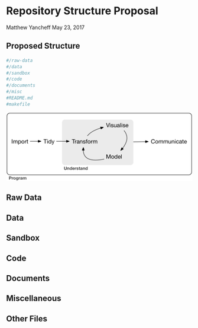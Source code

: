 Repository Structure Proposal
================
Matthew Yancheff
May 23, 2017

Proposed Structure
------------------

``` r
#/raw-data
#/data
#/sandbox
#/code
#/documents
#/misc
#README.md
#makefile
```

![WorkFlow](visualizations/data-science.png)

Raw Data
--------

Data
----

Sandbox
-------

Code
----

Documents
---------

Miscellaneous
-------------

Other Files
-----------
